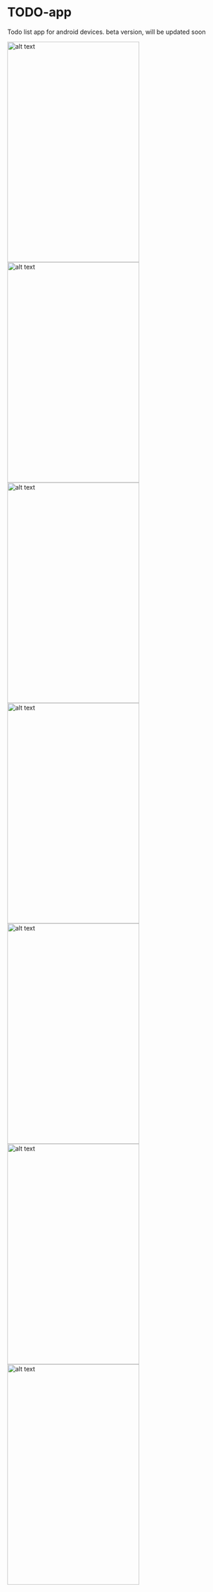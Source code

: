 # TODO-app
Todo list app for android devices.
beta version, will be updated soon

<img src="https://pp.vk.me/c637826/v637826044/242f3/83EHJPFj4wo.jpg" alt="alt text" width="300" height="500">
<img src="https://pp.vk.me/c637826/v637826044/242e9/MFHMBI3ZpIY.jpg" alt="alt text" width="300" height="500">
<img src="https://pp.vk.me/c637826/v637826044/242df/mREr73Pc80M.jpg" alt="alt text" width="300" height="500">
<img src="https://pp.vk.me/c637826/v637826044/242d5/-hNQEG6_DV8.jpg" alt="alt text" width="300" height="500">
<img src="https://pp.vk.me/c637826/v637826044/242cb/wGv4Mr83UdU.jpg" alt="alt text" width="300" height="500">
<img src="https://pp.vk.me/c637826/v637826044/242c1/FsyQWQpVtEk.jpg" alt="alt text" width="300" height="500">
<img src="https://pp.vk.me/c637826/v637826044/242b7/iJ7Q7qp74iw.jpg" alt="alt text" width="300" height="500">
